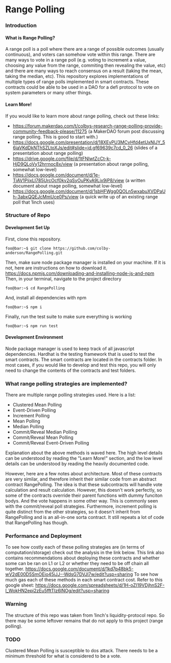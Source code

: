 # Range Polling

### Introduction
#### What is Range Polling?
A range poll is a poll where there are a range of possible outcomes (usually continuous), and voters can somehow vote within this range.
There are many ways to vote in a range poll (e.g. voting to increment a value, choosing any value from the range, commiting then revealing the value, etc) and there are many ways to reach consensus on a result (taking the mean, taking the median, etc). This repository explores implementations of multiple types of range polls implemented in smart contracts. These contracts could be able to be used in a DAO for a defi protocol to vote on system parameters or many other things. 
#### Learn More!
If you would like to learn more about range polling, check out these links:
- https://forum.makerdao.com/t/colbys-research-range-polling-provide-community-feedback-please/11275 (a MakerDAO forum post discussing range polling. This is good to start with.)
- https://docs.google.com/presentation/d/18XEvPU3MCvHfd4etUxNIJY_56iaVKdDkNThSZLtoXJs/edit#slide=id.gf69639c7cd_0_26 (slides of a presentation about range polling)
- https://drive.google.com/file/d/1tFNIwtZcCt-k-HjD9QLoVy12hrrnoc8x/view (a presentation about range polling, somewhat low-level)
- https://docs.google.com/document/d/1e-TiAV1PiixLI785UrcOcf0kv2qSyOuPKvA9Lix9jP8/view (a written document about rnage polling, somewhat low-level)
- https://docs.google.com/document/d/1sbHFWgg0QOLn5wxabuXVDPaUh-3abxQQEJcMmUce0Ps/view (a quick write up of an existing range poll that 1inch uses)
### Structure of Repo
#### Development Set Up
First, clone this repository.
```console
foo@bar:~$ git clone https://github.com/colby-anderson/RangePolling.git
```
Then, make sure node package manager is installed on your machine. If it is not, here are
instructions on how to download it.
https://docs.npmjs.com/downloading-and-installing-node-js-and-npm
Then, in your terminal, navigate to the project directory
```console
foo@bar:~$ cd RangePolling
```
And, install all dependencies with npm
```console
foo@bar:~$ npm i
```
Finally, run the test suite to make sure everything is working
```console
foo@bar:~$ npm run test
```
#### Development Environment
Node package manager is used to keep track of
all javascript dependencies. Hardhat is the testing
framework that is used to test the smart contracts.
The smart contracts are located in the contracts folder.
In most cases, if you would like to develop and test this
repo, you will only need to change the contents of the contracts
and test folders.
### What range polling strategies are implemented?
There are multiple range polling strategies used. Here is a list:
- Clustered Mean Polling
- Event-Driven Polling
- Increment Polling
- Mean Polling
- Median Polling
- Commit/Reveal Median Polling
- Commit/Reveal Mean Polling
- Commit/Reveal Event-Driven Polling

Explanation about the above methods is waved here. The high level details can be understood by reading the "Learn More!" section, and the low level details can be understood by reading the heavily documented code.

However, here are a few notes about architecture. Most of these contracts are very similar, and therefore inherit their similar code from an abstract contract RangePolling. The idea is that these subcontracts will handle vote calculation and result calculation. However, this doesn't work perfectly, so some of the contracts override their parent functions with dummy funciton bodys. And the vote happens in some other way. This is commonly seen with the commit/reveal poll strategies. Furthermore, increment polling is quite distinct from the other strategies, so it doesn't inherit from RangePolling and is an all-in-one sorta contract. It still repeats a lot of code that RangePolling has though. 
### Performance and Deployment
To see how costly each of these polling strategies are (in terms of computation/storage) check out the analysis
in the link below. This link also contains recommendations about deploying these contracts and whether
some can be ran on L1 or L2 or whether they need to be off chain all together.
https://docs.google.com/document/d/1kd7p48bk5-wV2dE00D5SmOEio45iJJ--WdsG7DVJl7w/edit?usp=sharing
To see how much gas each of these methods in each smart contract cost. Refer to this google sheet:
https://docs.google.com/spreadsheets/d/1H-oZI19VDjhnS2F-I_WokHN2epi2zEu5fftTIz6lNOg/edit?usp=sharing

### Warning
The structure of this repo was taken from 1inch's liquidity-protocol repo. So there may be some leftover remains that do not apply to this project (range polling).

### TODO
Clustered Mean Polling is susceptible to dos attack. There needs to be a minimum threshold for what is considered to be a vote.
